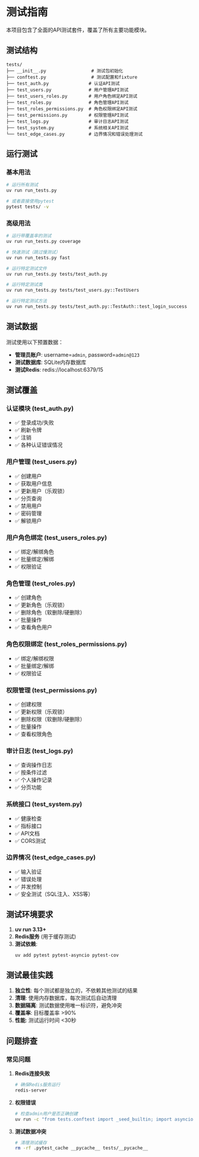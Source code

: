 # 测试指南

本项目包含了全面的API测试套件，覆盖了所有主要功能模块。

## 测试结构

```
tests/
├── __init__.py                 # 测试包初始化
├── conftest.py                 # 测试配置和fixture
├── test_auth.py               # 认证API测试
├── test_users.py              # 用户管理API测试
├── test_users_roles.py        # 用户角色绑定API测试
├── test_roles.py              # 角色管理API测试
├── test_roles_permissions.py  # 角色权限绑定API测试
├── test_permissions.py        # 权限管理API测试
├── test_logs.py               # 审计日志API测试
├── test_system.py             # 系统相关API测试
└── test_edge_cases.py         # 边界情况和错误处理测试
```

## 运行测试

### 基本用法

```bash
# 运行所有测试
uv run run_tests.py

# 或者直接使用pytest
pytest tests/ -v
```

### 高级用法

```bash
# 运行带覆盖率的测试
uv run run_tests.py coverage

# 快速测试（跳过慢测试）
uv run run_tests.py fast

# 运行特定测试文件
uv run run_tests.py tests/test_auth.py

# 运行特定测试类
uv run run_tests.py tests/test_users.py::TestUsers

# 运行特定测试方法
uv run run_tests.py tests/test_auth.py::TestAuth::test_login_success
```

## 测试数据

测试使用以下预置数据：

- **管理员账户**: username=`admin`, password=`admin@123`
- **测试数据库**: SQLite内存数据库
- **测试Redis**: redis://localhost:6379/15

## 测试覆盖

### 认证模块 (test_auth.py)
- ✅ 登录成功/失败
- ✅ 刷新令牌
- ✅ 注销
- ✅ 各种认证错误情况

### 用户管理 (test_users.py)
- ✅ 创建用户
- ✅ 获取用户信息
- ✅ 更新用户（乐观锁）
- ✅ 分页查询
- ✅ 禁用用户
- ✅ 密码管理
- ✅ 解锁用户

### 用户角色绑定 (test_users_roles.py)
- ✅ 绑定/解绑角色
- ✅ 批量绑定/解绑
- ✅ 权限验证

### 角色管理 (test_roles.py)
- ✅ 创建角色
- ✅ 更新角色（乐观锁）
- ✅ 删除角色（软删除/硬删除）
- ✅ 批量操作
- ✅ 查看角色用户

### 角色权限绑定 (test_roles_permissions.py)
- ✅ 绑定/解绑权限
- ✅ 批量绑定/解绑
- ✅ 权限验证

### 权限管理 (test_permissions.py)
- ✅ 创建权限
- ✅ 更新权限（乐观锁）
- ✅ 删除权限（软删除/硬删除）
- ✅ 批量操作
- ✅ 查看权限角色

### 审计日志 (test_logs.py)
- ✅ 查询操作日志
- ✅ 按条件过滤
- ✅ 个人操作记录
- ✅ 分页功能

### 系统接口 (test_system.py)
- ✅ 健康检查
- ✅ 指标接口
- ✅ API文档
- ✅ CORS测试

### 边界情况 (test_edge_cases.py)
- ✅ 输入验证
- ✅ 错误处理
- ✅ 并发控制
- ✅ 安全测试（SQL注入、XSS等）

## 测试环境要求

1. **uv run 3.13+**
2. **Redis服务** (用于缓存测试)
3. **测试依赖**:
   ```bash
   uv add pytest pytest-asyncio pytest-cov
   ```

## 测试最佳实践

1. **独立性**: 每个测试都是独立的，不依赖其他测试的结果
2. **清理**: 使用内存数据库，每次测试后自动清理
3. **数据隔离**: 测试数据使用唯一标识符，避免冲突
4. **覆盖率**: 目标覆盖率 >90%
5. **性能**: 测试运行时间 <30秒

## 问题排查

### 常见问题

1. **Redis连接失败**
   ```bash
   # 确保Redis服务运行
   redis-server
   ```

2. **权限错误**
   ```bash
   # 检查admin用户是否正确创建
   uv run -c "from tests.conftest import _seed_builtin; import asyncio; asyncio.run(_seed_builtin())"
   ```

3. **测试数据冲突**
   ```bash
   # 清理测试缓存
   rm -rf .pytest_cache __pycache__ tests/__pycache__
   ```
